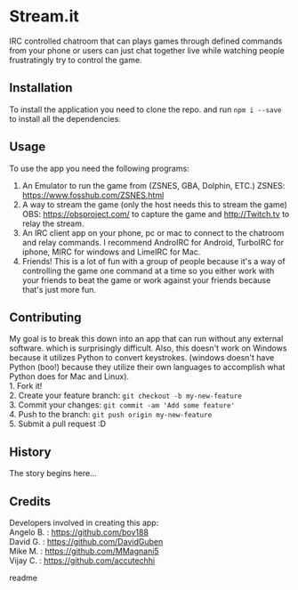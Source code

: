 # Stream.it
IRC controlled chatroom that can plays games through defined commands from your phone or users can just chat together live while watching people frustratingly try to control the game.
## Installation
To install the application you need to clone the repo. and run `npm i --save` to install all the dependencies.
## Usage
To use the app you need the following programs:
1. An Emulator to run the game from (ZSNES, GBA, Dolphin, ETC.) ZSNES: https://www.fosshub.com/ZSNES.html
2. A way to stream the game (only the host needs this to stream the game) OBS: https://obsproject.com/ to capture the game and http://Twitch.tv to relay the stream.
3. An IRC client app on your phone, pc or mac to connect to the chatroom and relay commands. I recommend AndroIRC for Android, TurboIRC for iphone, MIRC for windows and LimeIRC for Mac.
4. Friends! This is a lot of fun with a group of people because it's a way of controlling the game one command at a time so you either work with your friends to beat the game or work against your friends because that's just more fun.
## Contributing
My goal is to break this down into an app that can run without any external software. which is surprisingly difficult. Also, this doesn't work on Windows because it utilizes Python to convert keystrokes. (windows doesn't have Python (boo!) because they utilize their own languages to accomplish what Python does for Mac and Linux).
<br/> 1. Fork it!
<br/> 2. Create your feature branch: `git checkout -b my-new-feature`
<br/> 3. Commit your changes: `git commit -am 'Add some feature'`
<br/> 4. Push to the branch: `git push origin my-new-feature`
<br/> 5. Submit a pull request :D
## History
The story begins here...
## Credits
Developers involved in creating this app:
<br/> Angelo B. :   https://github.com/bov188
<br/> David G.  :   https://github.com/DavidGuben
<br/> Mike M.   :   https://github.com/MMagnani5
<br/> Vijay C.  :   https://github.com/accutechhi

<tabTrigger>readme</tabTrigger>
